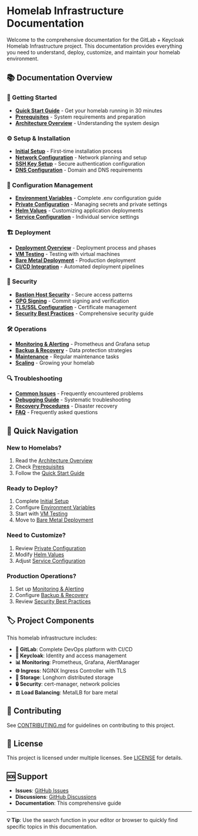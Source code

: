# Homelab Infrastructure Documentation

Welcome to the comprehensive documentation for the GitLab + Keycloak Homelab Infrastructure project. This documentation provides everything you need to understand, deploy, customize, and maintain your homelab environment.

## 📚 Documentation Overview

### 🚀 Getting Started

- **[Quick Start Guide](setup/quick-start.md)** - Get your homelab running in 30 minutes
- **[Prerequisites](setup/prerequisites.md)** - System requirements and preparation
- **[Architecture Overview](setup/architecture.md)** - Understanding the system design

### ⚙️ Setup & Installation

- **[Initial Setup](setup/initial-setup.md)** - First-time installation process
- **[Network Configuration](setup/network-configuration.md)** - Network planning and setup
- **[SSH Key Setup](setup/ssh-keys.md)** - Secure authentication configuration
- **[DNS Configuration](setup/dns-setup.md)** - Domain and DNS requirements

### 🔧 Configuration Management

- **[Environment Variables](configuration/environment-variables.md)** - Complete .env configuration guide
- **[Private Configuration](configuration/private-configuration.md)** - Managing secrets and private settings
- **[Helm Values](configuration/helm-values.md)** - Customizing application deployments
- **[Service Configuration](configuration/services.md)** - Individual service settings

### 🏗️ Deployment

- **[Deployment Overview](deployment/README.md)** - Deployment process and phases
- **[VM Testing](deployment/vm-testing.md)** - Testing with virtual machines
- **[Bare Metal Deployment](deployment/bare-metal.md)** - Production deployment
- **[CI/CD Integration](deployment/cicd.md)** - Automated deployment pipelines

### 🔐 Security

- **[Bastion Host Security](security/bastion-host.md)** - Secure access patterns
- **[GPG Signing](security/gpg-signing.md)** - Commit signing and verification
- **[TLS/SSL Configuration](security/tls-ssl.md)** - Certificate management
- **[Security Best Practices](security/best-practices.md)** - Comprehensive security guide

### 🛠️ Operations

- **[Monitoring & Alerting](operations/monitoring.md)** - Prometheus and Grafana setup
- **[Backup & Recovery](operations/backup-recovery.md)** - Data protection strategies
- **[Maintenance](operations/maintenance.md)** - Regular maintenance tasks
- **[Scaling](operations/scaling.md)** - Growing your homelab

### 🔍 Troubleshooting

- **[Common Issues](troubleshooting/common-issues.md)** - Frequently encountered problems
- **[Debugging Guide](troubleshooting/debugging.md)** - Systematic troubleshooting
- **[Recovery Procedures](troubleshooting/recovery.md)** - Disaster recovery
- **[FAQ](troubleshooting/faq.md)** - Frequently asked questions

## 🎯 Quick Navigation

### New to Homelabs?

1. Read the [Architecture Overview](setup/architecture.md)
2. Check [Prerequisites](setup/prerequisites.md)
3. Follow the [Quick Start Guide](setup/quick-start.md)

### Ready to Deploy?

1. Complete [Initial Setup](setup/initial-setup.md)
2. Configure [Environment Variables](configuration/environment-variables.md)
3. Start with [VM Testing](deployment/vm-testing.md)
4. Move to [Bare Metal Deployment](deployment/bare-metal.md)

### Need to Customize?

1. Review [Private Configuration](configuration/private-configuration.md)
2. Modify [Helm Values](configuration/helm-values.md)
3. Adjust [Service Configuration](configuration/services.md)

### Production Operations?

1. Set up [Monitoring & Alerting](operations/monitoring.md)
2. Configure [Backup & Recovery](operations/backup-recovery.md)
3. Review [Security Best Practices](security/best-practices.md)

## 🏷️ Project Components

This homelab infrastructure includes:

- **🦊 GitLab**: Complete DevOps platform with CI/CD
- **🔐 Keycloak**: Identity and access management
- **📊 Monitoring**: Prometheus, Grafana, AlertManager
- **🌐 Ingress**: NGINX Ingress Controller with TLS
- **💾 Storage**: Longhorn distributed storage
- **🔒 Security**: cert-manager, network policies
- **⚖️ Load Balancing**: MetalLB for bare metal

## 🤝 Contributing

See [CONTRIBUTING.md](../CONTRIBUTING.md) for guidelines on contributing to this project.

## 📝 License

This project is licensed under multiple licenses. See [LICENSE](../LICENSE) for details.

## 🆘 Support

- **Issues**: [GitHub Issues](https://github.com/tzervas/homelab-infra/issues)
- **Discussions**: [GitHub Discussions](https://github.com/tzervas/homelab-infra/discussions)
- **Documentation**: This comprehensive guide

---

**💡 Tip**: Use the search function in your editor or browser to quickly find specific topics in this documentation.
